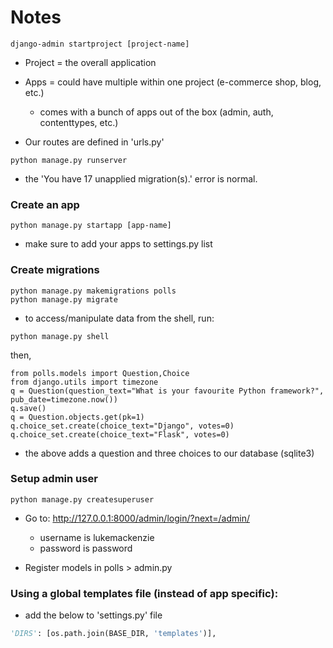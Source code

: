 # Notes

```curl
django-admin startproject [project-name]
```

- Project = the overall application
- Apps = could have multiple within one project (e-commerce shop, blog, etc.)
  - comes with a bunch of apps out of the box (admin, auth, contenttypes, etc.)

- Our routes are defined in 'urls.py'

```curl
python manage.py runserver 
```

- the 'You have 17 unapplied migration(s).' error is normal.

### Create an app

```curl
python manage.py startapp [app-name]
```

- make sure to add your apps to settings.py list

### Create migrations

```curl
python manage.py makemigrations polls
python manage.py migrate
```

- to access/manipulate data from the shell, run:
```curl
python manage.py shell
```
then,
```curl
from polls.models import Question,Choice
from django.utils import timezone
q = Question(question_text="What is your favourite Python framework?", pub_date=timezone.now())
q.save()
q = Question.objects.get(pk=1)
q.choice_set.create(choice_text="Django", votes=0)
q.choice_set.create(choice_text="Flask", votes=0)
```

- the above adds a question and three choices to our database (sqlite3)

### Setup admin user

```curl
python manage.py createsuperuser
```
- Go to: http://127.0.0.1:8000/admin/login/?next=/admin/
  - username is lukemackenzie
  - password is password

- Register models in polls > admin.py

### Using a global templates file (instead of app specific):
- add the below to 'settings.py' file

```python
'DIRS': [os.path.join(BASE_DIR, 'templates')],
```